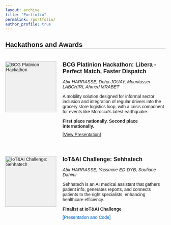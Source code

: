 ```yaml
---
layout: archive
title: "Portfolio"
permalink: /portfolio/
author_profile: true
---
```

<style>
  .portfolio {
    font-family: Arial, sans-serif;
    max-width: 800px;
    margin: 0 auto;
  }

  h2 {
    text-align: left;
    margin-bottom: 40px;
    border-bottom: 1px solid #ccc; /* Adds a thin line */
  }

  .participation {
    display: flex;
    margin-bottom: 40px;
    align-items: flex-start;
    padding-bottom: 20px;
  }

  .participation-image {
    width: 160px;
    height: 160px;
    background-color: #f0f0f0;
    margin-right: 20px;
    flex-shrink: 0;
    display: flex;
    justify-content: center;
    align-items: center;
  }

  .participation-image img {
    width: 100%;
    height: 100%;
    object-fit: cover;
  }

  .participation-content {
    flex: 1;
  }

  .participation h3 {
    margin-top: 0;
    margin-bottom: 10px;
    font-size: 18px; /* Smaller heading size */
  }

  .team-members {
    font-style: italic;
    margin-bottom: 10px;
    font-size: 14px; /* Smaller team members text */
  }

  .participation-content p {
    font-size: 14px; /* Smaller paragraph text */
    margin-bottom: 10px;
  }

  .view-presentation {
    color: #0066cc;
    text-decoration: none;
    font-size: 14px; /* Smaller link text */
  }

  .view-presentation:hover {
    text-decoration: underline;
  }
</style>

<div class="portfolio">
  <h2>Hackathons and Awards</h2>

  <div class="participation">
    <div class="participation-image">
      <img src="https://abirharrasse.github.io/images/BCG_hack.png" alt="BCG Platinion Hackathon">
    </div>
    <div class="participation-content">
      <h3>BCG Platinion Hackathon: Libera - Perfect Match, Faster Dispatch</h3>
      <p class="team-members">Abir HARRASSE, Doha JOUAY, Mountasser LABCHIRI, Ahmed MRABET</p>
      <p>A mobility solution designed for informal sector inclusion and integration of regular drivers into the grocery store logistics loop, with a crisis component for events like Morocco's latest earthquake.</p>
      <p><strong>First place nationally. Second place internationally.</strong></p>
      <a href="https://abirharrasse.github.io/files/BCG_Platinion_Presentation.pdf" target="_blank">[View Presentation]</a>
    </div>
  </div>

  <div class="participation">
    <div class="participation-image">
      <img src="https://abirharrasse.github.io/images/iot_challenge.png" alt="IoT&AI Challenge: Sehhatech">
    </div>
    <div class="participation-content">
      <h3>IoT&AI Challenge: Sehhatech</h3>
      <p class="team-members">Abir HARRASSE, Yassmine ED-DYB, Soufiane Dahimi</p>
      <p>Sehhatech is an AI medical assistant that gathers patient info, generates reports, and connects patients to the right specialists, enhancing healthcare efficiency.</p>
      <p><strong>Finalist at IoT&AI Challenge</strong></p>
      <a href="https://github.com/MoroccoAI/2023-GenAI-Hackathon/tree/main/SehhaTech" class="view-presentation" target="_blank">[Presentation and Code]</a>
    </div>
  </div>
</div>
